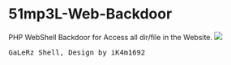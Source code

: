 # 51mp3L-Web-Backdoor
PHP WebShell Backdoor for Access all dir/file in the Website.
<img src="https://raw.githubusercontent.com/Learn2Better/51mp3L-Web-Backdoor/master/Demo.png">
<pre>GaLeRz Shell, Design by iK4m1692</pre>
